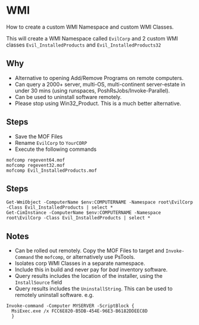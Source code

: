 # WMI
How to create a custom WMI Namespace and custom WMI Classes. 

This will create a WMI Namespace called `EvilCorp` and 2 custom WMI classes `Evil_InstalledProducts` and `Evil_InstalledProducts32`

## Why
- Alternative to opening Add/Remove Programs on remote computers.
- Can query a 2000+ server, multi-OS, multi-continent server-estate in under 30 mins (using runspaces, PoshRsJobs/Invoke-Parallel).
- Can be used to uninstall software remotely.
- Please stop using Win32_Product. This is a much better alternative.

## Steps
- Save the MOF Files
- Rename `EvilCorp` to `YourCORP`
- Execute the following commands
```
mofcomp regevent64.mof
mofcomp regevent32.mof
mofcomp Evil_InstalledProducts.mof
```

## Steps
```
Get-WmiObject -ComputerName $env:COMPUTERNAME -Namespace root\EvilCorp -Class Evil_InstalledProducts | select *
Get-CimInstance -ComputerName $env:COMPUTERNAME -Namespace root\EvilCorp -Class Evil_InstalledProducts | select *

```

## Notes
- Can be rolled out remotely. Copy the MOF Files to target and `Invoke-Command` the `mofcomp`, or alternatively use PsTools.
- Isolates corp WMI Classes in a separate namespace.
- Include this in build and never pay for *bad* inventory software.
- Query results includes the location of the installer, using the `InstallSource` field
- Query results includes the `UninstallString`. This can be used to remotely uninstall software. e.g.
```
Invoke-command -Computer MYSERVER -ScriptBlock {
  MsiExec.exe /x FCC6E820-B5DB-454E-96E3-B6182DDEEC8D
  }
```
